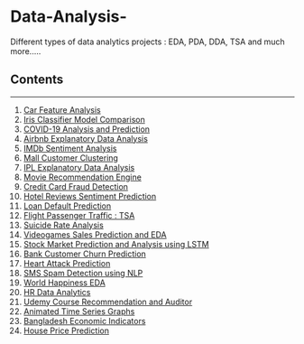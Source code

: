 # Data-Analysis-
Different types of data analytics projects : EDA, PDA, DDA, TSA and much more.....
## Contents

<hr>

<ol>
  <li><a href="https://github.com/IshanGupta09/Data-Analysis/blob/main/Car_Features_Analysis.ipynb"> Car Feature Analysis</a></li>
  <li><a href="https://github.com/IshanGupta09/Data-Analysis/blob/main/Iris_Classifier_Model_Comparison.ipynb"> Iris Classifier Model Comparison</a></li>
  <li><a href="https://github.com/IshanGupta09/Data-Analysis/blob/main/COVID_19_Analysis_and_Prediction.ipynb">COVID-19 Analysis and Prediction</a></li>
  <li><a href="https://github.com/IshanGupta09/Data-Analysis/blob/main/AirBNB_EDA.ipynb">Airbnb Explanatory Data Analysis</a></li>
  <li><a href="https://github.com/IshanGupta09/Data-Analysis/blob/main/IMDb_Sentiment_Analysis.ipynb">IMDb Sentiment Analysis</a></li>
  <li><a href="https://github.com/IshanGupta09/Data-Analysis/blob/main/Mall_Customers_CLustering.ipynb">Mall Customer Clustering</a></li>
  <li><a href="https://github.com/IshanGupta09/Data-Analysis/blob/main/IPL_EDA.ipynb">IPL Explanatory Data Analysis</a></li>
  <li><a href="https://github.com/IshanGupta09/Data-Analysis/blob/main/Movie_Recommendation_Engine.ipynb">Movie Recommendation Engine</a></li>
  <li><a href="https://github.com/IshanGupta09/Data-Analysis/blob/main/Credit_Card_Fraud_Detection.ipynb">Credit Card Fraud Detection</a></li>
  <li><a href="https://github.com/IshanGupta09/Data-Analysis/blob/main/Hotel_Reviews_Sentiment_Prediction.ipynb">Hotel Reviews Sentiment Prediction</a></li>
  <li><a href="https://github.com/IshanGupta09/Data-Analysis/blob/main/Loan_Default_Prediction.ipynb">Loan Default Prediction</a></li>
  <li><a href="https://github.com/IshanGupta09/Data-Analysis/blob/main/Airlines_Passenger_Traffic_TSA.ipynb">Flight Passenger Traffic : TSA</a></li>
  <li><a href="https://github.com/IshanGupta09/Data-Analysis/blob/main/Suicide_Rate_Analysis.ipynbb">Suicide Rate Analysis</a></li>
  <li><a href="https://github.com/IshanGupta09/Data-Analysis/blob/main/Video_Games_Sale_Prediction_and_EDA.ipynb">Videogames Sales Prediction and EDA</a></li>
  <li><a href="https://github.com/IshanGupta09/Data-Analysis/blob/main/Stock_Market_Analysis_and_Prediction_.ipynb">Stock Market Prediction and Analysis using LSTM</a></li>
  <li><a href="https://github.com/IshanGupta09/Data-Analysis/blob/main/Bank_Customer_Churn_Prediction.ipynb">Bank Customer Churn Prediction</a></li>
  <li><a href="https://github.com/IshanGupta09/Data-Analysis/blob/main/Heart_Attack_Prediction.ipynb">Heart Attack Prediction</a></li>
  <li><a href="https://github.com/IshanGupta09/Data-Analysis/blob/main/SMS_Spam_Detection_NLP_.ipynb">SMS Spam Detection using NLP</a></li>
  <li><a href="https://github.com/IshanGupta09/Data-Analysis/blob/main/World_Happiness_EDA.ipynb">World Happiness EDA</a></li>
  <li><a href="https://github.com/IshanGupta09/Data-Analysis/blob/main/HR_Analysis.ipynb">HR Data Analytics</a></li>
  <li><a href="https://github.com/IshanGupta09/Data-Analysis/blob/main/Udemy_Courses_Recommendation_and_Auditor.ipynb">Udemy Course Recommendation and Auditor</a></li>
  <li><a href="https://github.com/IshanGupta09/Data-Analysis/blob/main/Animated_Weather_Graphs.ipynb">Animated Time Series Graphs</a></li>
  <li><a href="https://github.com/IshanGupta09/Data-Analysis/blob/main/Bangladesh_Economic_Indicators_Analysis.ipynb">Bangladesh Economic Indicators</a></li>
  <li><a href="https://github.com/IshanGupta09/Data-Analysis/blob/main/House_Price_Prediction.ipynb">House Price Prediction</a></li>
</ol>

